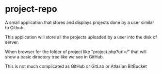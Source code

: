 # project-repo
A small application that stores and displays projects done by a user similar to Github.

This application will store all the projects uploaded by a user into the disk of server.

When browser for the folder of project like "project.php?url=<USERNAME OF UPLOADER>/<PROJECT NAME>" that will show a basic directory tree
    like we see in GitHub.
    
    
This is not much complicated as GitHub or GitLab or Atlasian BitBucket
